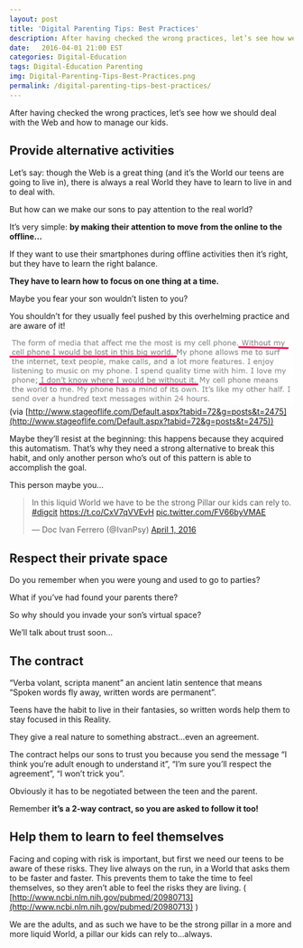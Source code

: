 ```yaml
---
layout: post
title: 'Digital Parenting Tips: Best Practices'
description: After having checked the wrong practices, let’s see how we should deal with the Web and how to manage our kids.
date:   2016-04-01 21:00 EST
categories: Digital-Education 
tags: Digital-Education Parenting
img: Digital-Parenting-Tips-Best-Practices.png
permalink: /digital-parenting-tips-best-practices/
---
```



After having checked the wrong practices, let’s see how we should deal with the Web and how to manage our kids.

## Provide alternative activities
Let’s say: though the Web is a great thing (and it’s the World our teens are going to live in), there is always a real World they have to learn to live in and to deal with.

But how can we make our sons to pay attention to the real world?

It’s very simple: **by making their attention to move from the online to the offline…**

If they want to use their smartphones during offline activities then it’s right, but they have to learn the right balance.

**They have to learn how to focus on one thing at a time.**

Maybe you fear your son wouldn’t listen to you?

You shouldn’t for they usually feel pushed by this overhelming practice and are aware of it!

![The smartphone is the world for our teens](/images/The-smartphone-is-the-world-for-the-teens-768x181.png)
(via [http://www.stageoflife.com/Default.aspx?tabid=72&g=posts&t=2475](http://www.stageoflife.com/Default.aspx?tabid=72&g=posts&t=2475))

Maybe they’ll resist at the beginning: this happens because they acquired this automatism.
That’s why they need a strong alternative to break this habit, and only another person who’s out of this pattern is able to accomplish the goal.

This person maybe you…

<blockquote class="twitter-tweet" data-lang="en"><p lang="en" dir="ltr">In this liquid World we have to be the strong Pillar our kids can rely to. <a href="https://twitter.com/hashtag/digcit?src=hash">#digcit</a> <a href="https://t.co/CxV7qVVEvH">https://t.co/CxV7qVVEvH</a> <a href="https://t.co/FV66byVMAE">pic.twitter.com/FV66byVMAE</a></p>&mdash; Doc Ivan Ferrero (@IvanPsy) <a href="https://twitter.com/IvanPsy/status/715796797906665472">April 1, 2016</a></blockquote>
<script async src="//platform.twitter.com/widgets.js" charset="utf-8"></script>


## Respect their private space
Do you remember when you were young and used to go to parties?

What if you’ve had found your parents there?

So why should you invade your son’s virtual space?

We’ll talk about trust soon…

## The contract
“Verba volant, scripta manent” an ancient latin sentence that means “Spoken words fly away, written words are permanent”.

Teens have the habit to live in their fantasies, so written words help them to stay focused in this Reality.

They give a real nature to something abstract…even an agreement.

The contract helps our sons to trust you because you send the message “I think you’re adult enough to understand it”, “I’m sure you’ll respect the agreement”, “I won’t trick you”.

Obviously it has to be negotiated between the teen and the parent.

Remember **it’s a 2-way contract, so you are asked to follow it too!**

## Help them to learn to feel themselves
Facing and coping with risk is important, but first we need our teens to be aware of these risks.
They live always on the run, in a World that asks them to be faster and faster.
This prevents them to take the time to feel themselves, so they aren’t able to feel the risks they are living.
( [http://www.ncbi.nlm.nih.gov/pubmed/20980713](http://www.ncbi.nlm.nih.gov/pubmed/20980713) )

We are the adults, and as such we have to be the strong pillar in a more and more liquid World, a pillar our kids can rely to…always.

